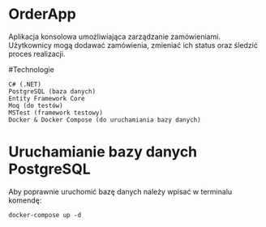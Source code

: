 # OrderApp

Aplikacja konsolowa umożliwiająca zarządzanie zamówieniami. Użytkownicy mogą dodawać zamówienia, zmieniać ich status oraz śledzić proces realizacji.

#Technologie

    C# (.NET)
    PostgreSQL (baza danych)
    Entity Framework Core
    Moq (do testów)
    MSTest (framework testowy)
    Docker & Docker Compose (do uruchamiania bazy danych)
   
# Uruchamianie bazy danych PostgreSQL
Aby poprawnie uruchomić bazę danych należy wpisać w terminalu komendę:

    docker-compose up -d
